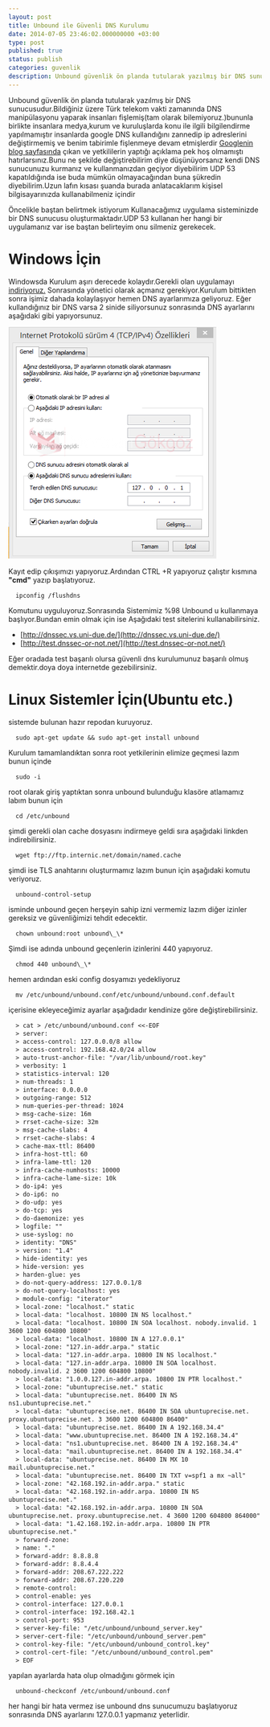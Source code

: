 ```yaml
---
layout: post
title: Unbound ile Güvenli DNS Kurulumu
date: 2014-07-05 23:46:02.000000000 +03:00
type: post
published: true
status: publish
categories: guvenlik
description: Unbound güvenlik ön planda tutularak yazılmış bir DNS sunucusudur.Bildiğiniz üzere Türk telekom vakti zamanında DNS manipülasyonu yaparak insanları fişlemiş
---
```


Unbound güvenlik ön planda tutularak yazılmış bir DNS sunucusudur.Bildiğiniz üzere Türk telekom vakti zamanında DNS manipülasyonu yaparak insanları fişlemiş(tam olarak bilemiyoruz.)bununla birlikte insanlara medya,kurum ve kuruluşlarda konu ile ilgili bilgilendirme yapılmamıştır insanlarda google DNS kullandığını zannedip ip adreslerini değiştirmemiş ve benim tabirimle fişlenmeye devam etmişlerdir [Googlenin blog sayfasında](http://googleonlinesecurity.blogspot.ca/2014/03/googles-public-dns-intercepted-in-turkey.html) çıkan ve yetkililerin yaptığı açıklama pek hoş olmamıştı hatırlarsınız.Bunu ne şekilde değiştirebilirim diye düşünüyorsanız kendi DNS sunucunuzu kurmanız ve kullanmanızdan geçiyor diyebilirim UDP 53 kapatıldığında ise buda mümkün olmayacağından buna şükredin diyebilirim.Uzun lafın kısası şuanda burada anlatacaklarım kişisel bilgisayarınızda kullanabilmeniz içindir

Öncelikle baştan belirtmek istiyorum Kullanacağımız uygulama sisteminizde bir DNS sunucusu oluşturmaktadır.UDP 53 kullanan her hangi bir uygulamanız var ise baştan belirteyim onu silmeniz gerekecek.

# Windows İçin

Windowsda Kurulum aşırı derecede kolaydır.Gerekli olan uygulamayı [indiriyoruz.](https://unbound.net/download.html) Sonrasında yönetici olarak açmanız gerekiyor.Kurulum bittikten sonra işimiz dahada kolaylaşıyor hemen DNS ayarlarımıza geliyoruz. Eğer kullandığınız bir DNS varsa 2 sinide siliyorsunuz sonrasında DNS ayarlarını aşağıdaki gibi yapıyorsunuz.

![unboundkurulumugorsel1](/assets/unboundkurulumugorsel1-e1404590603451.png)

Kayıt edip çıkışımızı yapıyoruz.Ardından CTRL +R yapıyoruz çalıştır kısmına **"cmd"** yazıp başlatıyoruz.

      ipconfig /flushdns

Komutunu uyguluyoruz.Sonrasında Sistemimiz %98 Unbound u kullanmaya başlıyor.Bundan emin olmak için ise Aşağıdaki test sitelerini kullanabilirsiniz.

- [http://dnssec.vs.uni-due.de/](http://dnssec.vs.uni-due.de/)
- [http://test.dnssec-or-not.net/](http://test.dnssec-or-not.net/)

Eğer oradada test başarılı olursa güvenli dns kurulumunuz başarılı olmuş demektir.doya doya internetde gezebilirsiniz.

# Linux Sistemler İçin(Ubuntu etc.)

sistemde bulunan hazır repodan kuruyoruz.

      sudo apt-get update && sudo apt-get install unbound

Kurulum tamamlandıktan sonra root yetkilerinin elimize geçmesi lazım bunun içinde

      sudo -i

root olarak giriş yaptıktan sonra unbound bulunduğu klasöre atlamamız labım bunun için

      cd /etc/unbound

şimdi gerekli olan cache dosyasını indirmeye geldi sıra aşağıdaki linkden indirebilirsiniz.

      wget ftp://ftp.internic.net/domain/named.cache

şimdi ise TLS anahtarını oluşturmamız lazım bunun için aşağıdaki komutu veriyoruz.

      unbound-control-setup

isminde unbound geçen herşeyin sahip izni vermemiz lazım diğer izinler gereksiz ve güvenliğimizi tehdit edecektir.

      chown unbound:root unbound\_\*

Şimdi ise adında unbound geçenlerin izinlerini 440 yapıyoruz.

      chmod 440 unbound\_\*

hemen ardından eski config dosyamızı yedekliyoruz

      mv /etc/unbound/unbound.conf/etc/unbound/unbound.conf.default

içerisine ekleyeceğimiz ayarlar aşağıdadır kendinize göre değiştirebilirsiniz.

      > cat > /etc/unbound/unbound.conf <<-EOF
      > server:
      > access-control: 127.0.0.0/8 allow
      > access-control: 192.168.42.0/24 allow
      > auto-trust-anchor-file: "/var/lib/unbound/root.key"
      > verbosity: 1
      > statistics-interval: 120
      > num-threads: 1
      > interface: 0.0.0.0
      > outgoing-range: 512
      > num-queries-per-thread: 1024
      > msg-cache-size: 16m
      > rrset-cache-size: 32m
      > msg-cache-slabs: 4
      > rrset-cache-slabs: 4
      > cache-max-ttl: 86400
      > infra-host-ttl: 60
      > infra-lame-ttl: 120
      > infra-cache-numhosts: 10000
      > infra-cache-lame-size: 10k
      > do-ip4: yes
      > do-ip6: no
      > do-udp: yes
      > do-tcp: yes
      > do-daemonize: yes
      > logfile: ""
      > use-syslog: no
      > identity: "DNS"
      > version: "1.4"
      > hide-identity: yes
      > hide-version: yes
      > harden-glue: yes
      > do-not-query-address: 127.0.0.1/8
      > do-not-query-localhost: yes
      > module-config: "iterator"
      > local-zone: "localhost." static
      > local-data: "localhost. 10800 IN NS localhost."
      > local-data: "localhost. 10800 IN SOA localhost. nobody.invalid. 1 3600 1200 604800 10800"
      > local-data: "localhost. 10800 IN A 127.0.0.1"
      > local-zone: "127.in-addr.arpa." static
      > local-data: "127.in-addr.arpa. 10800 IN NS localhost."
      > local-data: "127.in-addr.arpa. 10800 IN SOA localhost. nobody.invalid. 2 3600 1200 604800 10800"
      > local-data: "1.0.0.127.in-addr.arpa. 10800 IN PTR localhost."
      > local-zone: "ubuntuprecise.net." static
      > local-data: "ubuntuprecise.net. 86400 IN NS ns1.ubuntuprecise.net."
      > local-data: "ubuntuprecise.net. 86400 IN SOA ubuntuprecise.net. proxy.ubuntuprecise.net. 3 3600 1200 604800 86400"
      > local-data: "ubuntuprecise.net. 86400 IN A 192.168.34.4"
      > local-data: "www.ubuntuprecise.net. 86400 IN A 192.168.34.4"
      > local-data: "ns1.ubuntuprecise.net. 86400 IN A 192.168.34.4"
      > local-data: "mail.ubuntuprecise.net. 86400 IN A 192.168.34.4"
      > local-data: "ubuntuprecise.net. 86400 IN MX 10 mail.ubuntuprecise.net."
      > local-data: "ubuntuprecise.net. 86400 IN TXT v=spf1 a mx ~all"
      > local-zone: "42.168.192.in-addr.arpa." static
      > local-data: "42.168.192.in-addr.arpa. 10800 IN NS ubuntuprecise.net."
      > local-data: "42.168.192.in-addr.arpa. 10800 IN SOA ubuntuprecise.net. proxy.ubuntuprecise.net. 4 3600 1200 604800 864000"
      > local-data: "1.42.168.192.in-addr.arpa. 10800 IN PTR ubuntuprecise.net."
      > forward-zone:
      > name: "."
      > forward-addr: 8.8.8.8
      > forward-addr: 8.8.4.4
      > forward-addr: 208.67.222.222
      > forward-addr: 208.67.220.220
      > remote-control:
      > control-enable: yes
      > control-interface: 127.0.0.1
      > control-interface: 192.168.42.1
      > control-port: 953
      > server-key-file: "/etc/unbound/unbound_server.key"
      > server-cert-file: "/etc/unbound/unbound_server.pem"
      > control-key-file: "/etc/unbound/unbound_control.key"
      > control-cert-file: "/etc/unbound/unbound_control.pem"
      > EOF

yapılan ayarlarda hata olup olmadığını görmek için

      unbound-checkconf /etc/unbound/unbound.conf

her hangi bir hata vermez ise unbound dns sunucumuzu başlatıyoruz sonrasında DNS ayarlarını 127.0.0.1 yapmanız yeterlidir.
